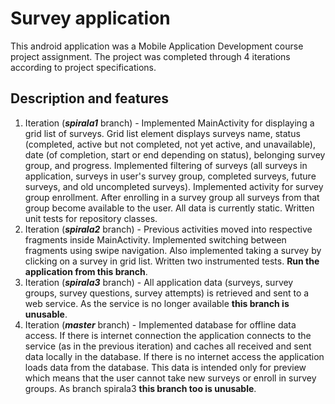 # Survey application
This android application was a Mobile Application Development course project assignment. The project was completed through 4 iterations according to project specifications.
## Description and features
1. Iteration (***spirala1*** branch) - Implemented MainActivity for displaying a grid list of surveys. Grid list element displays surveys name, status (completed, active but not completed, not yet active, and unavailable), date (of completion, start or end depending on status), belonging survey group, and progress. Implemented filtering of surveys (all surveys in application, surveys in user's survey group, completed surveys, future surveys, and old uncompleted surveys). Implemented activity for survey group enrollment. After enrolling in a survey group all surveys from that group become available to the user. All data is currently static. Written unit tests for repository classes.
2. Iteration (***spirala2*** branch) - Previous activities moved into respective fragments inside MainActivity. Implemented switching between fragments using swipe navigation. Also implemented taking a survey by clicking on a survey in grid list. Written two instrumented tests. **Run the application from this branch**.
3. Iteration (***spirala3*** branch) - All application data (surveys, survey groups, survey questions, survey attempts) is retrieved and sent to a web service. As the service is no longer available **this branch is unusable**.
4. Iteration (***master*** branch) - Implemented database for offline data access. If there is internet connection the application connects to the service (as in the previous iteration) and caches all received and sent data locally in the database. If there is no internet access the application loads data from the database. This data is intended only for preview which means that the user cannot take new surveys or enroll in survey groups. As branch spirala3 **this branch too is unusable**.
